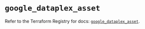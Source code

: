 # `google_dataplex_asset`

Refer to the Terraform Registry for docs: [`google_dataplex_asset`](https://registry.terraform.io/providers/hashicorp/google/5.39.1/docs/resources/dataplex_asset).
